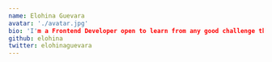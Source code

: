 ```yaml
---
name: Elohina Guevara
avatar: './avatar.jpg'
bio: 'I'm a Frontend Developer open to learn from any good challenge that comes up from any other area.'
github: elohina
twitter: elohinaguevara
---
```

